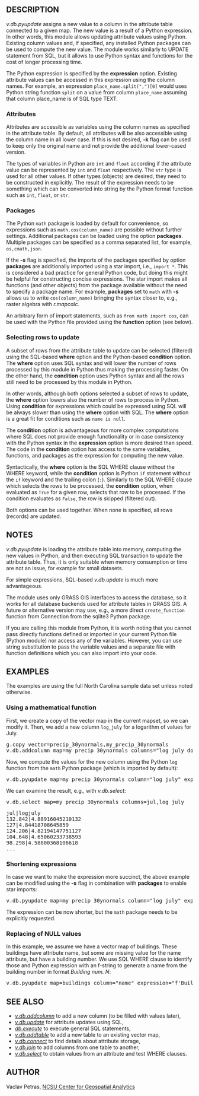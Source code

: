 <h2>DESCRIPTION</h2>

<em>v.db.pyupdate</em> assigns a new value to a column in the
attribute table connected to a given map. The new value is a result of a Python
expression. In other words, this module allows updating attribute values using Python.
Existing column values and, if specified, any installed Python packages can be used
to compute the new value.
The module works similarly to UPDATE statement from SQL, but
it allows to use Python syntax and functions for the cost
of longer processing time.

<p>
The Python expression is specified by the <b>expression</b> option.
Existing attribute values can be accessed in this expression using the column names.
For example, an expression <code>place_name.split(",")[0]</code> would
uses Python string function <code>split</code> on a value from column
<code>place_name</code> assuming that column place_name is of SQL type
TEXT.

<h3>Attributes</h3>

<p>
Attributes are accessible as variables using the column names as specified in the
attribute table. By default, all attributes will be also accessible using
the column name in all lower case. If this is not desired, <b>-k</b> flag can
be used to keep only the original name
and not provide the additional lower-cased version.

<p>
The types of variables in Python are <code>int</code> and <code>float</code>
according if the attribute value can be represented by <code>int</code> and
<code>float</code> respectively. The <code>str</code> type is used for all other values.
If other types (objects) are desired, they need to be constructed in explicitly.
The result of the expression needs to be something which can be converted
into string by the Python format function such as <code>int</code>, <code>float</code>,
or <code>str</code>.

<h3>Packages</h3>

<p>
The Python <code>math</code> package is loaded by default for convenience,
so expressions such as <code>math.cos(column_name)</code> are possible without
further settings. Additional packages can be loaded using the option <b>packages</b>.
Multiple packages can be specified as a comma separated list, for example,
<code>os,cmath,json</code>.

<p>
If the <b>-s</b> flag is specified, the imports of the packages specified by
option <b>packages</b> are additionally imported using a star import, i.e.,
<code>import *</code>. This is considered a bad practice for general Python code,
but doing this might be helpful for constructing concise expressions.
The star import makes all functions (and other objects) from the package available
without the need to specify a package name. For example, <b>packages</b> set to
<code>math</code> with <b>-s</b> allows us to write <code>cos(column_name)</code>
bringing the syntax closer to, e.g., raster algebra with <em>r.mapcalc</em>.

<p>
An arbitrary form of import statements, such as <code>from math import cos</code>,
can be used with the Python file provided using the <b>function</b> option (see below).

<h3>Selecting rows to update</h3>

A subset of rows from the attribute table to update can be selected (filtered) using
the SQL-based <b>where</b> option and the Python-based <b>condition</b> option.
The <b>where</b> option uses SQL syntax and will lower the number of rows processed
by this module in Python thus making the processing faster.
On the other hand, the <b>condition</b> option uses Python syntax and all the rows
still need to be processed by this module in Python.

In other words, although both options selected a subset of rows to update,
the <b>where</b> option lowers also the number of rows to process in Python.
Using <b>condition</b> for expressions which could be expressed using SQL
will be always slower than using the <b>where</b> option with SQL.
The <b>where</b> option is a great fit for conditions such as
<code>name is null</code>.

The <b>condition</b> option is advantageous for more complex computations
where SQL does not provide enough functionality or in case consistency
with the Python syntax in the <b>expression</b> option is more desired than speed.
The code in the <b>condition</b> option has access to the same
variables, functions, and packages as the expression for computing the new value.

Syntactically, the <b>where</b> option is the SQL WHERE clause without the WHERE keyword,
while the <b>condition</b> option is Python <code>if</code> statement
without the <code>if</code> keyword and the trailing colon (<code>:</code>).
Similarly to the SQL WHERE clause which selects the rows to be processed,
the <b>condition</b> option, when evaluated as <code>True</code> for a given row,
selects that row to be processed.
If the condition evaluates as <code>False</code>, the row is skipped (filtered out).

Both options can be used together. When none is specified, all rows (records) are updated.

<h2>NOTES</h2>

<em>v.db.pyupdate</em> is loading the attribute table into memory,
computing the new values in Python, and then executing SQL transaction
to update the attribute table. Thus, it is only suitable when memory consumption
or time are not an issue, for example for small datasets.

<p>
For simple expressions, SQL-based <em>v.db.update</em> is much more advantageous.

<p>
The module uses only GRASS GIS interfaces to access the database, so it works for all
database backends used for attribute tables in GRASS GIS.
A future or alternative version may use, e.g., a more direct
<code>create_function</code> function from Connection from the sqlite3 Python package.

<p>
If you are calling this module from Python, it is worth noting that you cannot pass
directly functions defined or imported in your current Python file (Python module)
nor access any of the variables.
However, you can use string substitution to pass the variable values and a separate file
with function definitions which you can also import into your code.

<h2>EXAMPLES</h2>

The examples are using the full North Carolina sample data set unless noted otherwise.

<h3>Using a mathematical function</h3>

First, we create a copy of the vector map in the current mapset, so we can modify it.
Then, we add a new column <code>log_july</code> for a logarithm of values for July.

<div class="code"><pre>
g.copy vector=precip_30ynormals,my_precip_30ynormals
v.db.addcolumn map=my_precip_30ynormals columns="log_july double precision"
</pre></div>

Now, we compute the values for the new column using the Python <code>log</code> function
from the <code>math</code> Python package (which is imported by default):

<div class="code"><pre>
v.db.pyupdate map=my_precip_30ynormals column="log_july" expression="math.log(jul)"
</pre></div>

We can examine the result, e.g., with <em>v.db.select</em>:

<div class="code"><pre>
v.db.select map=my_precip_30ynormals columns=jul,log_july
</pre></div>

<div class="code"><pre>
jul|logjuly
132.842|4.88916045210132
127|4.84418708645859
124.206|4.82194147751127
104.648|4.65060233738593
98.298|4.58800368106618
...
</pre></div>

<h3>Shortening expressions</h3>

In case we want to make the expression more succinct, the above example can be modified
using the <b>-s</b> flag in combination with <b>packages</b> to enable star imports:

<div class="code"><pre>
v.db.pyupdate map=my_precip_30ynormals column="log_july" expression="log(jul)" packages=math -s
</pre></div>

The expression can be now shorter, but the <code>math</code> package needs to be explicitly requested.

<h3>Replacing of NULL values</h3>

In this example, we assume we have a vector map of buildings.
These buildings have attribute name, but some are missing value for the name attribute,
but have a building number.
We use SQL WHERE clause to identify those and Python expression with an f-string
to generate a name from the building number in format <em>Building num. N</em>:

<div class="code"><pre>
v.db.pyupdate map=buildings column="name" expression="f'Building num. {building_number}'" where="name is null"
</pre></div>

<h2>SEE ALSO</h2>

<ul>
  <li>
    <em><a href="https://grass.osgeo.org/grass-stable/manuals/v.db.addcolumn.html">v.db.addcolumn</a></em>
    to add a new column (to be filled with values later),
  </li>
  <li>
    <em><a href="https://grass.osgeo.org/grass-stable/manuals/v.db.update.html">v.db.update</a></em>
    for attribute updates using SQL,
  </li>
  <li>
    <em><a href="https://grass.osgeo.org/grass-stable/manuals/db.execute.html">db.execute</a></em>
    to execute general SQL statements,
  </li>
  <li>
    <em><a href="https://grass.osgeo.org/grass-stable/manuals/v.db.addtable.html">v.db.addtable</a></em>
    to add a new table to an existing vector map,
  </li>
  <li>
    <em><a href="https://grass.osgeo.org/grass-stable/manuals/v.db.connect.html">v.db.connect</a></em>
    to find details about attribute storage,
  </li>
  <li>
    <em><a href="https://grass.osgeo.org/grass-stable/manuals/v.db.join.html">v.db.join</a></em>
    to add columns from one table to another,
  </li>
  <li>
    <em><a href="https://grass.osgeo.org/grass-stable/manuals/v.db.select.html">v.db.select</a></em>
    to obtain values from an attribute and test WHERE clauses.
  </li>
</ul>


<h2>AUTHOR</h2>

Vaclav Petras, <a href="https://cnr.ncsu.edu/geospatial">NCSU Center for Geospatial Analytics</a>
